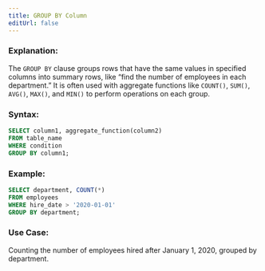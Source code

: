 ```yaml
---
title: GROUP BY Column
editUrl: false
---
```


### **Explanation:**

The `GROUP BY` clause groups rows that have the same values in specified columns into summary rows, like “find the number of employees in each department.” It is often used with aggregate functions like `COUNT()`, `SUM()`, `AVG()`, `MAX()`, and `MIN()` to perform operations on each group.

### **Syntax:**

```sql
SELECT column1, aggregate_function(column2)
FROM table_name
WHERE condition
GROUP BY column1;
```

### **Example:**

```sql
SELECT department, COUNT(*)
FROM employees
WHERE hire_date > '2020-01-01'
GROUP BY department;
```

### **Use Case:**

Counting the number of employees hired after January 1, 2020, grouped by department.

